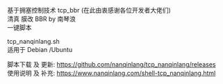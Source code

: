 基于拥塞控制技术 tcp_bbr (在此由衷感谢各位开发者大佬们)  
清真 膜改 BBR by 南琴浪  
一键脚本

tcp_nanqinlang.sh  
适用于 Debian /Ubuntu

脚本下载 及 更新: https://github.com/nanqinlang/tcp_nanqinlang/releases  
使用说明 及 补充: https://www.nanqinlang.com/shell-tcp_nanqinlang.html
